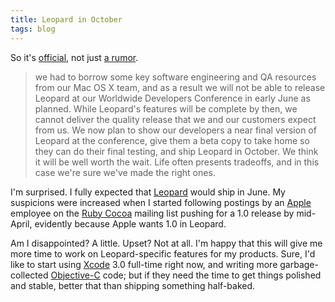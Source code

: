 ```yaml
---
title: Leopard in October
tags: blog
---
```


So it's [official](http://www.apple.com/hotnews/), not just [a rumor](http://www.appleinsider.com/articles/07/04/12/apple_delays_leopard_release_until_october.html).

> we had to borrow some key software engineering and QA resources from our Mac OS X team, and as a result we will not be able to release Leopard at our Worldwide Developers Conference in early June as planned. While Leopard's features will be complete by then, we cannot deliver the quality release that we and our customers expect from us. We now plan to show our developers a near final version of Leopard at the conference, give them a beta copy to take home so they can do their final testing, and ship Leopard in October. We think it will be well worth the wait. Life often presents tradeoffs, and in this case we're sure we've made the right ones.

I'm surprised. I fully expected that [Leopard](http://www.wincent.com/wiki/Leopard) would ship in June. My suspicions were increased when I started following postings by an [Apple](http://www.wincent.com/wiki/Apple) employee on the [Ruby Cocoa](http://www.wincent.com/wiki/Ruby%20Cocoa) mailing list pushing for a 1.0 release by mid-April, evidently because Apple wants 1.0 in Leopard.

Am I disappointed? A little. Upset? Not at all. I'm happy that this will give me more time to work on Leopard-specific features for my products. Sure, I'd like to start using [Xcode](http://www.wincent.com/wiki/Xcode) 3.0 full-time right now, and writing more garbage-collected [Objective-C](http://www.wincent.com/wiki/Objective-C) code; but if they need the time to get things polished and stable, better that than shipping something half-baked.
